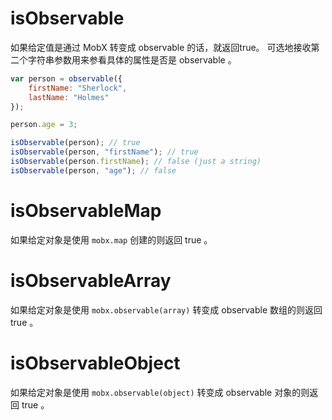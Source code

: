 # isObservable

如果给定值是通过 MobX 转变成 observable 的话，就返回true。
可选地接收第二个字符串参数用来参看具体的属性是否是 observable 。

```javascript
var person = observable({
	firstName: "Sherlock",
	lastName: "Holmes"
});

person.age = 3;

isObservable(person); // true
isObservable(person, "firstName"); // true
isObservable(person.firstName); // false (just a string)
isObservable(person, "age"); // false
```

# isObservableMap

如果给定对象是使用 `mobx.map` 创建的则返回 true 。

# isObservableArray

如果给定对象是使用 `mobx.observable(array)` 转变成 observable 数组的则返回 true 。

# isObservableObject

如果给定对象是使用 `mobx.observable(object)` 转变成 observable 对象的则返回 true 。